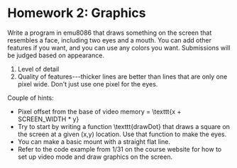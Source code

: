 # Homework 2: Graphics

Write a program in emu8086 that draws something on the screen that resembles a face, including two eyes and a mouth. You can add other features if you want, and you can use any colors you want. Submissions will be judged based on appearance.

1. Level of detail
2. Quality of features---thicker lines are better than lines that are only one pixel wide. Don't just use one pixel for the eyes.


Couple of hints:

* Pixel offset from the base of video memory = \texttt{x + SCREEN\_WIDTH \* y}
* Try to start by writing a function \texttt{drawDot} that draws a square on the screen at a given (x,y) location. Use that function to make the eyes.
* You can make a basic mount with a straight flat line.
* Refer to the code example from 1/31 on the course website for how to set up video mode and draw graphics on the screen.

